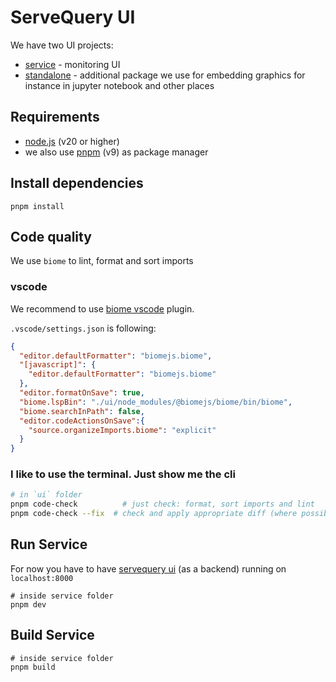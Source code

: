 # ServeQuery UI

We have two UI projects:

- [service](service) - monitoring UI
- [standalone](standalone) - additional package we use for embedding graphics for instance in jupyter notebook and other places

## Requirements

- [node.js](https://nodejs.org/en/download) (v20 or higher)
- we also use [pnpm](https://pnpm.io/installation) (v9) as package manager

## Install dependencies

```shell
pnpm install
```


## Code quality

We use `biome` to lint, format and sort imports

### vscode
We recommend to use [biome vscode](https://biomejs.dev/reference/vscode) plugin.

`.vscode/settings.json` is following:
```json
{
  "editor.defaultFormatter": "biomejs.biome",
  "[javascript]": {
    "editor.defaultFormatter": "biomejs.biome"
  },
  "editor.formatOnSave": true,
  "biome.lspBin": "./ui/node_modules/@biomejs/biome/bin/biome",
  "biome.searchInPath": false,
  "editor.codeActionsOnSave":{
    "source.organizeImports.biome": "explicit"
  }
}
```

### I like to use the terminal. Just show me the cli

```bash
# in `ui` folder
pnpm code-check          # just check: format, sort imports and lint
pnpm code-check --fix  # check and apply appropriate diff (where possible)
```

## Run Service

For now you have to have [servequery ui](https://docs.servequery.com/user-guide/monitoring/monitoring_ui) (as a backend) running on `localhost:8000`

```shell
# inside service folder
pnpm dev
```

## Build Service

```shell
# inside service folder
pnpm build
```
